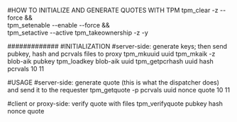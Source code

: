 #HOW TO INITIALIZE AND GENERATE QUOTES WITH TPM
tpm_clear -z --force &&\
tpm_setenable --enable --force &&\
tpm_setactive --active
tpm_takeownership -z -y

#############
#INITIALIZATION
#server-side: generate keys; then send pubkey, hash and pcrvals files to proxy
tpm_mkuuid uuid
tpm_mkaik -z blob-aik pubkey
tpm_loadkey blob-aik uuid
tpm_getpcrhash uuid hash pcrvals 10 11

#USAGE
#server-side: generate quote (this is what the dispatcher does) and send it to the requester
tpm_getquote -p pcrvals uuid nonce quote 10 11

#client or proxy-side: verify quote with files
tpm_verifyquote pubkey hash nonce quote
